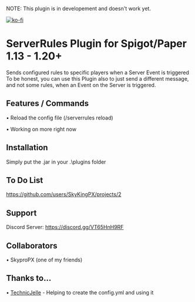 NOTE: This plugin is in developement and doesn't work yet.

[![ko-fi](https://ko-fi.com/img/githubbutton_sm.svg)](https://ko-fi.com/R6R5VHPMK)

# ServerRules Plugin for Spigot/Paper 1.13 - 1.20+

Sends configured rules to specific players when a Server Event is triggered
To be honest, you can use this Plugin also to just send a different message, and not some rules, when an Event on the Server is triggered.

## Features / Commands

• Reload the config file (/serverrules reload)

• Working on more right now

## Installation

Simply put the .jar in your .\plugins folder

## To Do List

https://github.com/users/SkyKingPX/projects/2

## Support

Discord Server: https://discord.gg/VT65HnH9RF

## Collaborators

• SkyproPX (one of my friends)

## Thanks to...

• [TechnicJelle](https://github.com/TechnicJelle) - Helping to create the config.yml and using it
